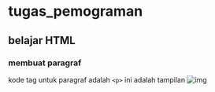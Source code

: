 # tugas_pemograman 
## belajar HTML

### membuat paragraf
kode tag untuk paragraf adalah `<p>`
ini adalah tampilan
![img](ss/file.pmg)


